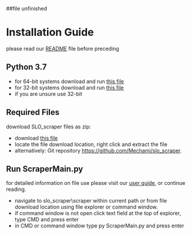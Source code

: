 ##file unfinished
# Installation Guide

please read our <a href="README.md" target="\_blank">README</a> file before preceding

## Python 3.7

* for 64-bit systems download and run <a href="https://www.python.org/ftp/python/3.7.3/python-3.7.3-amd64-webinstall.exe">this file</a>
* for 32-bit systems download and run <a href="https://www.python.org/ftp/python/3.7.2/python-3.7.2-webinstall.exe">this file</a>
* if you are unsure use 32-bit

## Required Files

download SLO_scraper files as zip:
* download <a href="https://github.com/Mechami/slo_scraper/archive/master.zip">this file</a>
* locate the file download location, right click and extract the file
* alternatively: Git repository <a href="https://github.com/Mechami/slo_scraper">https://github.com/Mechami/slo_scraper</a>.

## Run ScraperMain.py
for detailed information on file use please visit our <a href="User Guide.md" target="\_blank">user guide</a>, or continue reading.

* navigate to slo_scraper\scraper within current path or from file download location using file explorer or command window.
* if command window is not open click text field at the top of explorer, type CMD and press enter
* in CMD or command window type py ScraperMain.py and press enter
